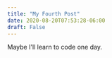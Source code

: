 ```yaml
---
title: "My Fourth Post"
date: 2020-08-20T07:53:28-06:00
draft: False
---
```


Maybe I'll learn to code one day.

